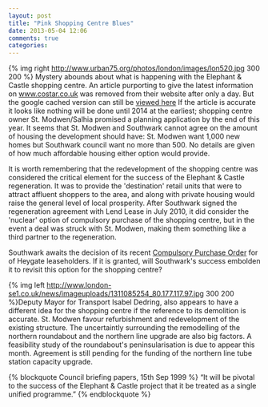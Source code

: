 ```yaml
---
layout: post
title: "Pink Shopping Centre Blues"
date: 2013-05-04 12:06
comments: true
categories: 
---
```

{% img right http://www.urban75.org/photos/london/images/lon520.jpg 300 200 %}
Mystery abounds about what is happening with the Elephant & Castle shopping centre. An article purporting to give the latest information on www.costar.co.uk was removed from their website after only a day. But the google cached version can still be [viewed here](http://webcache.googleusercontent.com/search?q=cache:www.costar.co.uk/en/assets/news/2013/April/600m-Elephant--Castle-shopping-centre-plans-on-hold/) If the article is accurate it looks like nothing will be done until 2014 at the earliest; shopping centre owner St. Modwen/Salhia promised a planning application by the end of this year. It seems that St. Modwen and Southwark cannot agree on the amount of housing the development should have: St. Modwen want 1,000 new homes but Southwark council want no more than 500. No details are given of how much affordable housing either option would provide. 

It is worth remembering that the redevelopment of the shopping centre was considered the critical element for the success of the Elephant & Castle regeneration. It was to provide the 'destination' retail units that were to attract affluent shoppers to the area, and along with private housing would raise the general level of local prosperity. After Southwark signed the regeneration agreement with Lend Lease in July 2010, it did consider the 'nuclear' option of compulsory purchase of the shopping centre, but in the event a deal was struck with St. Modwen, making them something like a third partner to the regeneration. 

Southwark awaits the decision of its recent [Compulsory Purchase Order](http://heygate.github.io/img/CPOPressRelease.pdf) for of Heygate leaseholders. If it is granted, will Southwark's success embolden it to revisit this option for the shopping centre?

{% img left http://www.london-se1.co.uk/news/imageuploads/1311085254_80.177.117.97.jpg 300 200 %}Deputy Mayor for Transport Isabel Dedring, also appears to have a different idea for the shopping centre if the reference to its demolition is accurate. St. Modwen favour refurbishment and redevelopment of the existing structure. The uncertaintly surrounding the remodelling of the northern roundabout and the northern line upgrade are also big factors. A feasibility study of the roundabout's peninsularisation is due to appear this month. Agreement is still pending for the funding of the northern line tube station capacity upgrade. 



{% blockquote Council briefing papers, 15th Sep 1999 %}
“It will be pivotal to the success of the Elephant & Castle project that it be treated as a single unified programme.”
{% endblockquote %}
